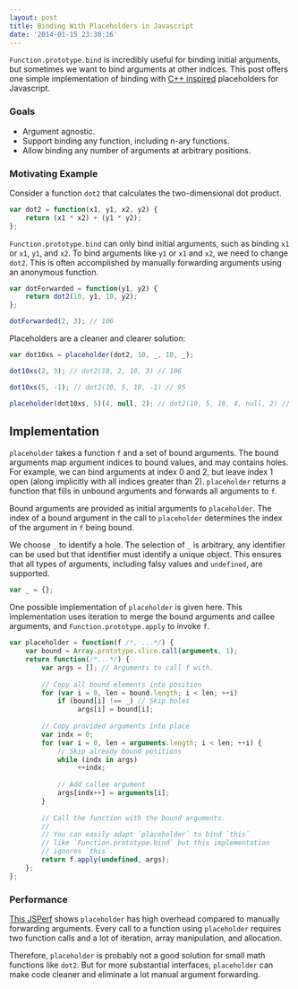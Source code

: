 ```yaml
---
layout: post
title: Binding With Placeholders in Javascript
date: '2014-01-15 23:30:16'
---
```

`Function.prototype.bind` is incredibly useful for binding initial arguments, but sometimes we want to bind arguments at other indices. This post offers one simple implementation of binding with [C++ inspired][c++ placeholder] placeholders for Javascript.

### Goals
* Argument agnostic.
* Support binding any function, including n-ary functions.
* Allow binding any number of arguments at arbitrary positions.

### Motivating Example
Consider a function `dot2` that calculates the two-dimensional dot product.

```js
var dot2 = function(x1, y1, x2, y2) {
    return (x1 * x2) + (y1 * y2);
};
```

`Function.prototype.bind` can only bind initial arguments, such as binding `x1` or `x1`, `y1`, and `x2`. To bind arguments like `y1` or `x1` and `x2`, we need to change `dot2`. This is often accomplished by manually forwarding arguments using an anonymous function.

```js
var dotForwarded = function(y1, y2) {
    return dot2(10, y1, 10, y2);
};

dotForwarded(2, 3); // 106
```

Placeholders are a cleaner and clearer solution:

```js
var dot10xs = placeholder(dot2, 10, _, 10, _);

dot10xs(2, 3); // dot2(10, 2, 10, 3) // 106

dot10xs(5, -1); // dot2(10, 5, 10, -1) // 95

placeholder(dot10xs, 5)(4, null, 2); // dot2(10, 5, 10, 4, null, 2) // 120
```

## Implementation
`placeholder` takes a function `f` and a set of bound arguments. The bound arguments map argument indices to bound values, and may contains holes. For example, we can bind arguments at index 0 and 2, but leave index 1 open (along implicitly with all indices greater than 2). `placeholder` returns a function that fills in unbound arguments and forwards all arguments to `f`.

Bound arguments are provided as initial arguments to `placeholder`. The index of a bound argument in the call to `placeholder` determines the index of the argument in `f` being bound.

We choose `_` to identify a hole. The selection of `_` is arbitrary, any identifier can be used but that identifier must identify a unique object. This ensures that all types of arguments, including falsy values and `undefined`, are supported.

```js
var _ = {};
```

One possible implementation of `placeholder` is given here. This implementation uses iteration to merge the bound arguments and callee arguments, and `Function.prototype.apply` to invoke `f`.

```js
var placeholder = function(f /*, ...*/) {
    var bound = Array.prototype.slice.call(arguments, 1);
    return function(/*...*/) {
        var args = []; // Arguments to call f with.
        
        // Copy all bound elements into position
        for (var i = 0, len = bound.length; i < len; ++i)
            if (bound[i] !== _) // Skip holes
                 args[i] = bound[i];
        
        // Copy provided arguments into place
        var indx = 0;
        for (var i = 0, len = arguments.length; i < len; ++i) {
            // Skip already bound positions
            while (indx in args)
                 ++indx;
            
            // Add callee argument
            args[indx++] = arguments[i];
        }
        
        // Call the function with the bound arguments.
        //
        // You can easily adapt `placeholder` to bind `this`
        // like `Function.prototype.bind` but this implementation
        // ignores `this`.
        return f.apply(undefined, args);
    };
};
```

### Performance
[This JSPerf][jsperf] shows `placeholder` has high overhead compared to manually forwarding arguments. Every call to a function using `placeholder` requires two function calls and a lot of iteration, array manipulation, and allocation.

Therefore, `placeholder` is probably not a good solution for small math functions like `dot2`. But for more substantial interfaces, `placeholder` can make code cleaner and eliminate a lot manual argument forwarding.


[c++ placeholder]: http://en.cppreference.com/w/cpp/utility/functional/bind
[jsperf]: http://jsperf.com/placeholder-overhead
